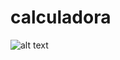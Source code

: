 # calculadora

![alt text](https://github.com/Scrooley/calculadora/blob/main/calculadora%20previa%20csharp.png)
